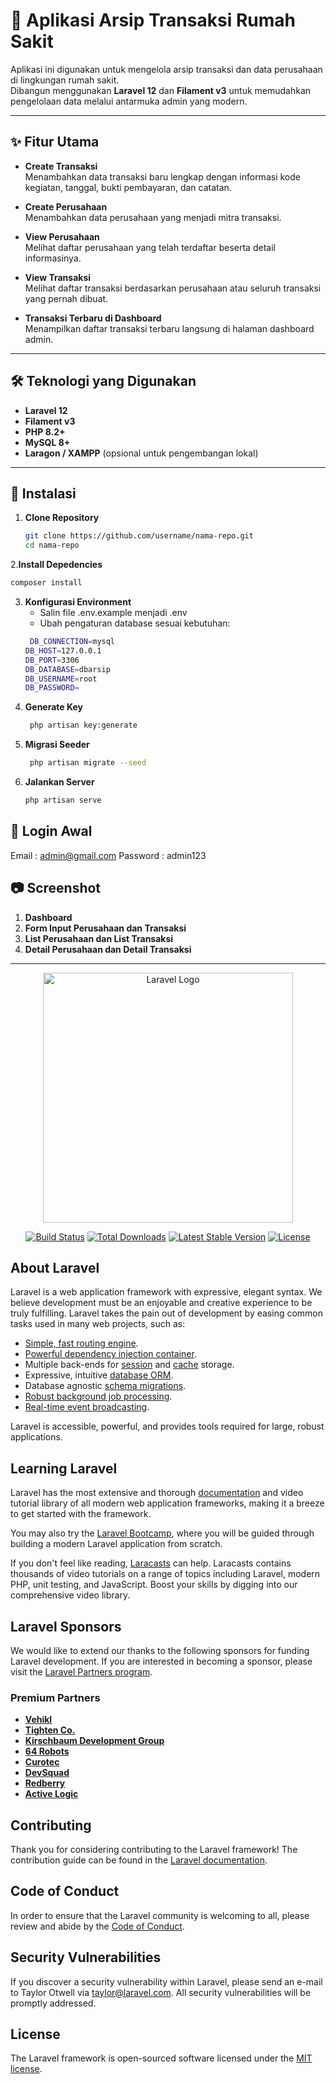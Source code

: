 # 📂 Aplikasi Arsip Transaksi Rumah Sakit

Aplikasi ini digunakan untuk mengelola arsip transaksi dan data perusahaan di lingkungan rumah sakit.  
Dibangun menggunakan **Laravel 12** dan **Filament v3** untuk memudahkan pengelolaan data melalui antarmuka admin yang modern.

---

## ✨ Fitur Utama

- **Create Transaksi**  
  Menambahkan data transaksi baru lengkap dengan informasi kode kegiatan, tanggal, bukti pembayaran, dan catatan.

- **Create Perusahaan**  
  Menambahkan data perusahaan yang menjadi mitra transaksi.

- **View Perusahaan**  
  Melihat daftar perusahaan yang telah terdaftar beserta detail informasinya.

- **View Transaksi**  
  Melihat daftar transaksi berdasarkan perusahaan atau seluruh transaksi yang pernah dibuat.

- **Transaksi Terbaru di Dashboard**  
  Menampilkan daftar transaksi terbaru langsung di halaman dashboard admin.

---

## 🛠️ Teknologi yang Digunakan

- **Laravel 12**
- **Filament v3**
- **PHP 8.2+**
- **MySQL 8+**
- **Laragon / XAMPP** (opsional untuk pengembangan lokal)

---

## 🚀 Instalasi

1. **Clone Repository**
   ```bash
   git clone https://github.com/username/nama-repo.git
   cd nama-repo
   ```
2.**Install Depedencies**
   ```bash
   composer install
   ```
3. **Konfigurasi Environment**
   - Salin file .env.example menjadi .env
   - Ubah pengaturan database sesuai kebutuhan:
   ```bash
    DB_CONNECTION=mysql
   DB_HOST=127.0.0.1
   DB_PORT=3306
   DB_DATABASE=dbarsip
   DB_USERNAME=root
   DB_PASSWORD=
   ```
4. **Generate Key**
   ```bash
    php artisan key:generate
   ```
5. **Migrasi Seeder**
   ```bash
    php artisan migrate --seed
   ```
6. **Jalankan Server**
   ```bash
   php artisan serve
   ```
## 🔑 Login Awal
Email : admin@gmail.com
Password : admin123

## 📷 Screenshot

1. **Dashboard**
2. **Form Input Perusahaan dan Transaksi**
3. **List Perusahaan dan List Transaksi**
4. **Detail Perusahaan dan Detail Transaksi**
---


<p align="center"><a href="https://laravel.com" target="_blank"><img src="https://raw.githubusercontent.com/laravel/art/master/logo-lockup/5%20SVG/2%20CMYK/1%20Full%20Color/laravel-logolockup-cmyk-red.svg" width="400" alt="Laravel Logo"></a></p>

<p align="center">
<a href="https://github.com/laravel/framework/actions"><img src="https://github.com/laravel/framework/workflows/tests/badge.svg" alt="Build Status"></a>
<a href="https://packagist.org/packages/laravel/framework"><img src="https://img.shields.io/packagist/dt/laravel/framework" alt="Total Downloads"></a>
<a href="https://packagist.org/packages/laravel/framework"><img src="https://img.shields.io/packagist/v/laravel/framework" alt="Latest Stable Version"></a>
<a href="https://packagist.org/packages/laravel/framework"><img src="https://img.shields.io/packagist/l/laravel/framework" alt="License"></a>
</p>

## About Laravel

Laravel is a web application framework with expressive, elegant syntax. We believe development must be an enjoyable and creative experience to be truly fulfilling. Laravel takes the pain out of development by easing common tasks used in many web projects, such as:

- [Simple, fast routing engine](https://laravel.com/docs/routing).
- [Powerful dependency injection container](https://laravel.com/docs/container).
- Multiple back-ends for [session](https://laravel.com/docs/session) and [cache](https://laravel.com/docs/cache) storage.
- Expressive, intuitive [database ORM](https://laravel.com/docs/eloquent).
- Database agnostic [schema migrations](https://laravel.com/docs/migrations).
- [Robust background job processing](https://laravel.com/docs/queues).
- [Real-time event broadcasting](https://laravel.com/docs/broadcasting).

Laravel is accessible, powerful, and provides tools required for large, robust applications.

## Learning Laravel

Laravel has the most extensive and thorough [documentation](https://laravel.com/docs) and video tutorial library of all modern web application frameworks, making it a breeze to get started with the framework.

You may also try the [Laravel Bootcamp](https://bootcamp.laravel.com), where you will be guided through building a modern Laravel application from scratch.

If you don't feel like reading, [Laracasts](https://laracasts.com) can help. Laracasts contains thousands of video tutorials on a range of topics including Laravel, modern PHP, unit testing, and JavaScript. Boost your skills by digging into our comprehensive video library.

## Laravel Sponsors

We would like to extend our thanks to the following sponsors for funding Laravel development. If you are interested in becoming a sponsor, please visit the [Laravel Partners program](https://partners.laravel.com).

### Premium Partners

- **[Vehikl](https://vehikl.com)**
- **[Tighten Co.](https://tighten.co)**
- **[Kirschbaum Development Group](https://kirschbaumdevelopment.com)**
- **[64 Robots](https://64robots.com)**
- **[Curotec](https://www.curotec.com/services/technologies/laravel)**
- **[DevSquad](https://devsquad.com/hire-laravel-developers)**
- **[Redberry](https://redberry.international/laravel-development)**
- **[Active Logic](https://activelogic.com)**

## Contributing

Thank you for considering contributing to the Laravel framework! The contribution guide can be found in the [Laravel documentation](https://laravel.com/docs/contributions).

## Code of Conduct

In order to ensure that the Laravel community is welcoming to all, please review and abide by the [Code of Conduct](https://laravel.com/docs/contributions#code-of-conduct).

## Security Vulnerabilities

If you discover a security vulnerability within Laravel, please send an e-mail to Taylor Otwell via [taylor@laravel.com](mailto:taylor@laravel.com). All security vulnerabilities will be promptly addressed.

## License

The Laravel framework is open-sourced software licensed under the [MIT license](https://opensource.org/licenses/MIT).



